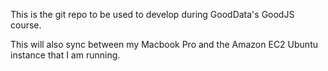 This is the git repo to be used to develop during GoodData's GoodJS course. 

This will also sync between my Macbook Pro and the Amazon EC2 Ubuntu instance that I am running.

